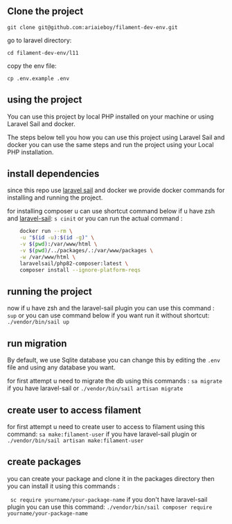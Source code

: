 ## Clone the project

```git clone git@github.com:ariaieboy/filament-dev-env.git```

go to laravel directory:

```cd filament-dev-env/l11```

copy the env file:

``` cp .env.example .env ```

## using the project

You can use this project by local PHP installed on your machine or using Laravel Sail and docker.

The steps below tell you how you can use this project using Laravel Sail and docker you can use the same steps and run the project using your Local PHP installation.

## install dependencies

since this repo use [laravel sail](https://laravel.com/docs/9.x/sail) and docker we provide docker commands for
installing and running the project.

for installing composer u can use shortcut command below if u have zsh
and [laravel-sail](https://github.com/ariaieboy/laravel-sail):
`s cinit`
or you can run the actual command :

```bash
    docker run --rm \
    -u "$(id -u):$(id -g)" \
    -v $(pwd):/var/www/html \
    -v $(pwd)/../packages/.:/var/www/packages \
    -w /var/www/html \
    laravelsail/php82-composer:latest \
    composer install --ignore-platform-reqs
```

## running the project

now if u have zsh and the laravel-sail plugin you can use this command :
`sup`
or you can use command below if you want run it without shortcut:
`./vendor/bin/sail up`

## run migration

By default, we use Sqlite database you can change this by editing the `.env` file and using any database you want.

for first attempt u need to migrate the db using this commands :
`sa migrate` if you have laravel-sail or
`./vendor/bin/sail artisan migrate`

## create user to access filament

for first attempt u need to create user to access to filament using this command:
`sa make:filament-user` if you have laravel-sail plugin or
`./vendor/bin/sail artisan make:filament-user`

## create packages

you can create your package and clone it in the packages directory then you can install it using this commands :

``` sc require yourname/your-package-name```
if you don't have laravel-sail plugin you can use this command:
```./vendor/bin/sail composer require yourname/your-package-name```